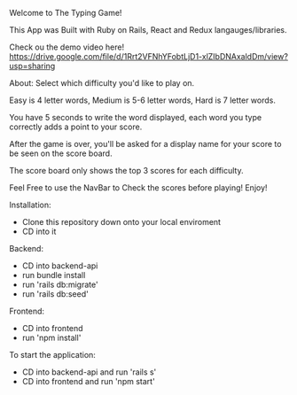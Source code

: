 Welcome to The Typing Game!

This App was Built with Ruby on Rails, React and Redux langauges/libraries. 

Check ou the demo video here! https://drive.google.com/file/d/1Rrt2VFNhYFobtLjD1-xlZIbDNAxaldDm/view?usp=sharing

About:
 Select which difficulty you'd like to play on. 
 
 Easy is 4 letter words, Medium is 5-6 letter words, Hard is 7 letter words. 
 
 You have 5 seconds to write the word displayed, each word you type correctly adds a point to your score.
 
 After the game is over, you'll be asked for a display name for your score to be seen on the score board. 
 
 The score board only shows the top 3 scores for each difficulty.
 
 Feel Free to use the NavBar to Check the scores before playing! Enjoy!


Installation:
- Clone this repository down onto your local enviroment
- CD into it

Backend:
- CD into backend-api
- run bundle install
- run 'rails db:migrate'
- run 'rails db:seed'

Frontend:
- CD into frontend
- run 'npm install'


To start the application:

- CD into backend-api and run 'rails s'
- CD into frontend and run 'npm start'





